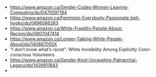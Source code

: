 - https://www.amazon.ca/Gender-Codes-Women-Leaving-Computing/dp/0470597194
- https://www.amazon.ca/Feminism-Everybody-Passionate-bell-hooks/dp/0896086283
- https://www.amazon.ca/White-Fragility-People-About-Racism/dp/0807047414
- https://www.amazon.ca/Longer-Talking-White-People-About/dp/140887055X
- “I don’t know what’s racist”: White Invisibility Among Explicitly Color-conscious Volunteers
- https://www.amazon.ca/Gender-Knot-Unraveling-Patriarchal-Legacy/dp/1439911843
-